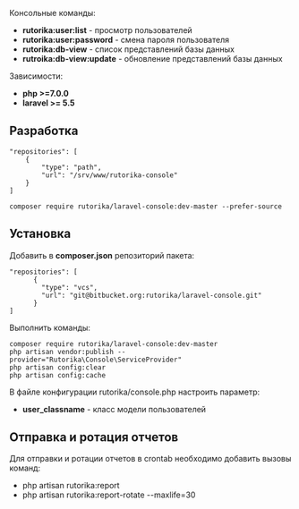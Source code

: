 
Консольные команды:

- **rutorika:user:list** - просмотр пользователей
- **rutorika:user:password** - смена пароля пользователя
- **rutorika:db-view** - список представлений базы данных
- **rutroika:db-view:update** - обновление представлений базы данных

Зависимости:

- **php >=7.0.0**
- **laravel >= 5.5**


## Разработка

```
"repositories": [
    {
        "type": "path",
        "url": "/srv/www/rutorika-console"
    }
]

composer require rutorika/laravel-console:dev-master --prefer-source
```

## Установка

Добавить в **composer.json** репозиторий пакета:

```
"repositories": [
      {
        "type": "vcs",
        "url": "git@bitbucket.org:rutorika/laravel-console.git"
      }
]
```

Выполнить команды:

```
composer require rutorika/laravel-console:dev-master
php artisan vendor:publish --provider="Rutorika\Console\ServiceProvider"
php artisan config:clear
php artisan config:cache
```

В файлe конфигурации rutorika/console.php настроить параметр:

- **user_classname** - класс модели пользователей


## Отправка и ротация отчетов

Для отправки и ротации отчетов в crontab необходимо добавить вызовы команд:

- php artisan rutorika:report
- php artisan rutorika:report-rotate --maxlife=30





